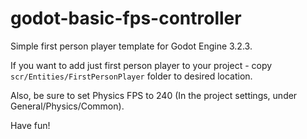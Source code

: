 # godot-basic-fps-controller
Simple first person player template for Godot Engine 3.2.3.

If you want to add just first person player to your project - copy `scr/Entities/FirstPersonPlayer` folder to desired location.

Also, be sure to set Physics FPS to 240 (In the project settings, under General/Physics/Common).


Have fun!
